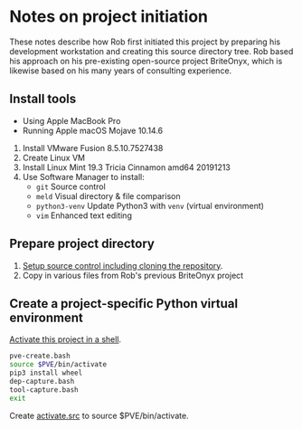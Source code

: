 Notes on project initiation
===========================
These notes describe how Rob first initiated this project by preparing his
development workstation and creating this source directory tree.
Rob based his approach on his pre-existing open-source project BriteOnyx, which
is likewise based on his many years of consulting experience.

Install tools
-------------
* Using Apple MacBook Pro
* Running Apple macOS Mojave 10.14.6

1. Install VMware Fusion 8.5.10.7527438
1. Create Linux VM
1. Install Linux Mint 19.3 Tricia Cinnamon amd64 20191213
1. Use Software Manager to install:
    * `git`           Source control
    * `meld`          Visual directory & file comparison
    * `python3-venv`  Update Python3 with `venv` (virtual environment)
    * `vim`           Enhanced text editing

Prepare project directory
-------------------------
1. [Setup source control including cloning the repository][clone].
1. Copy in various files from Rob's previous BriteOnyx project

Create a project-specific Python virtual environment
----------------------------------------------------
[Activate this project in a shell][activate].

~~~ bash
pve-create.bash
source $PVE/bin/activate
pip3 install wheel
dep-capture.bash
tool-capture.bash
exit
~~~

Create [activate.src](../activate.src) to source $PVE/bin/activate.

[activate]: ./HowTo-activate_this_project.md "HowTo activate this project"
[application]: ./HowTo-execute_application.md "HowTo execute application"
[AWS CLI]: ./HowTo-setup-AWS_CLI.md "HowTo setup AWS CLI"
[clone]: ./HowTo-setup-source_control.md "HowTo setup source control"
[deploy]: ./HowTo-deploy-server.md "HowTo deploy server"
[initiation]: ./project_initiation.md "How Rob initiated the project repository"
[install]: ./HowTo-install-packages.md "HowTo install Ubuntu packages"
[license]: ../LICENSE.md "License"
[ReadMe]: ../README.md "ReadMe"
[test]: ./HowTo-test.md "HowTo test"
[venv]: ./HowTo-setup-Python_virtual_environment.md "HowTo setup Python virtual environment"
[workstation]: ./HowTo-setup-workstation.md "HowTo setup workstation"

